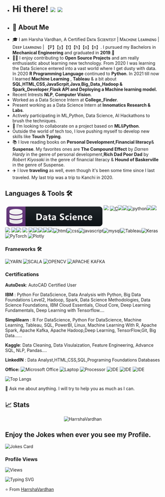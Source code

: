 - # Hi there! <img src="https://media.giphy.com/media/hvRJCLFzcasrR4ia7z/giphy.gif" width="29px">  <img src="https://github.com/TheDudeThatCode/TheDudeThatCode/blob/master/Assets/Developer.gif" width="45px">
- ## 🚀 About Me
- 🎓 I am Harsha Vardhan, A Certified  Dᴀᴛᴀ Sᴄɪᴇɴᴛɪꜱᴛ | Mᴀᴄʜɪɴᴇ Lᴇᴀʀɴɪɴɢ | Dᴇᴇᴘ Lᴇᴀʀɴɪɴɢ | 
【P】【y】【t】【h】【o】【n】. I pursued  my Bachelors in **Mechanical Engineering** and graduated in **2019**.👀
- 👨‍💻 I enjoy contributing to **Open Source Projects** and am really enthusiastic about learning new technology. From 2020 I was learning the Data Science entered into a vast world where I get dusty with data. In 2020 **R Programming Language** continued to **Python**. In 2021 till now I learned **Machine Learning** , **Tableau** & a bit about **SQL**,**HTML**,**CSS**,**JavaScrpit**,**Java**,**Big_Data_Hadoop & Spark_Developer**,**Flask API and Deploying a Machine learning model.**
- Recent Intrests **NLP**, **Computer Vision**.
- Worked as a Data Science Intern at **College_Finder**.
- Present working as a Data Science Intern at **Innomatics Research & Labs**.
- Actively participating in ML,Python, Data Science, AI Hackathons to brush the techniques.
- 💞️ I’m looking to collaborate on a project based on **ML**&**Python**.
- Outside the world of tech too, I love pushing myself to develop new skills like **Touch Typing**.
- 📚 I love reading books on **Personal Development**,**Financial literacy**& **Suspense**. My favorites ones are **The Compound Effect** by *Darren Hardy* in the genre of personal development,**Rich Dad Poor Dad** by *Robert Kiyosaki* in the genre of financial literacy & **Hound of Baskerville** in the genre of Suspense.
- ✈️ I love **traveling** as well, even though it's been some time since I last traveled. My last trip was a trip to Kanchi in 2020.

## Languages & Tools 🛠️
<img src="https://raw.githubusercontent.com/8bithemant/8bithemant/master/svg/dev/misc/datascience.svg" alt="Twitter" style="vertical-align:top; margin:4px"><img src="http://img.shields.io/badge/-Java-F89820?style=flat&logo=java&logoColor=white"> [![C](https://img.shields.io/badge/-A8B9CC?style=flat&logo=c&logoColor=white&link=https://github.com/Quananhle)](https://github.com/Quananhle)<img src="https://img.shields.io/badge/-R-black?style=flat&logo=r&logoColor=5b8cc4"><img src="https://img.shields.io/badge/-Machine%20Learning-102230?style=flat">![python](https://img.shields.io/badge/Python-3776AB?style=for-the-badge&logo=python&logoColor=white)<img src="https://img.shields.io/badge/-Pandas-150458?style=flat&logo=Pandas&link=https://github.com/Quananhle/Python-AWS-TradingAI"><img src="https://img.shields.io/badge/-Numpy-lightgray?style=flat&logo=Numpy&logoColor=white&link=https://github.com/Quananhle/Python-AWS-TradingAI"> <img src="https://img.shields.io/badge/-Scipy-blue?style=flat&logo=Scipy&logoColor=white&link=https://github.com/Quananhle/Python-AWS-TradingAI"> <img src="https://img.shields.io/badge/-Matplotlib-black?style=flat&logo=Matplotlib&logoColor=white&link=https://github.com/Quananhle/Python-AWS-TradingAI"><img src="https://img.shields.io/badge/-Keras-D00000?style=flat&logo=Keras&link=https://github.com/Quananhle/Python-AWS-TradingAI"> <img src="https://img.shields.io/badge/-Tensorflow-gray?style=flat&logo=tensorflow&link=https://github.com/Quananhle/Python-AWS-TradingAI"> <img src="http://img.shields.io/badge/-Git-F1502F?style=flat&logo=git&logoColor=FFFFFF"><img src="http://img.shields.io/badge/-Github-000000?style=flat&logo=github&logoColor=FFFFFF"><img src ="https://img.shields.io/badge/scikit_learn-F7931E?style=for-the-badge&logo=scikit-learn&logoColor=white"><img src ="https://img.shields.io/badge/Jupyter-F37626.svg?&style=for-the-badge&logo=Jupyter&logoColor=white"><img src ="https://img.shields.io/badge/PowerBI-F2C811?style=for-the-badge&logo=Power%20BI&logoColor=white">![html](https://img.shields.io/badge/HTML5-E34F26?style=for-the-badge&logo=html5&logoColor=white)![css](https://img.shields.io/badge/CSS3-1572B6?style=for-the-badge&logo=css3&logoColor=white)![javascript](https://img.shields.io/badge/JavaScript-323330?style=for-the-badge&logo=javascript&logoColor=F7DF1E)![mysql](https://img.shields.io/badge/MySQL-00000F?style=for-the-badge&logo=mysql&logoColor=white)![Tableau](https://img.shields.io/badge/Tableau-E97627?style=for-the-badge&logo=Tableau&logoColor=white)![Keras](https://img.shields.io/badge/Apache_Kafka-231F20?style=for-the-badge&logo=apache-kafka&logoColor=white)![PyTorch](https://img.shields.io/badge/PyTorch-EE4C2C?style=for-the-badge&logo=PyTorch&logoColor=white) ![Plotly](https://img.shields.io/badge/Plotly-239120?style=for-the-badge&logo=plotly&logoColor=white)

### Frameworks 🛠️
![YARN](https://img.shields.io/badge/Yarn-2C8EBB?style=for-the-badge&logo=yarn&logoColor=white9) ![SCALA](https://img.shields.io/badge/Scala-DC322F?style=for-the-badge&logo=scala&logoColor=white) ![OPENCV](https://img.shields.io/badge/OpenCV-27338e?style=for-the-badge&logo=OpenCV&logoColor=white) ![APACHE KAFKA](https://img.shields.io/badge/Apache_Kafka-231F20?style=for-the-badge&logo=apache-kafka&logoColor=white) 

### Certifications 

**AutoDesk**: AutoCAD Certified User

**IBM** : Python For DataScience, Data Analysis with Python, Big Data Foundations Level2, Hadoop, Spark, Data Science Methodologies, Data Science Foundations, IBM Cloud Essentials, Cloud Core, Deep Learning Fundamentals, Deep Learning with Tensorflow....

**Simplilearn** : R For DataScience, Python For DataScience, Machine Learning, Tableau, SQL, PowerBI, Linux, Machine Learning With R, Apache Spark, Apache Kafka, Apache Hadoop,Deep Learning, TensorFlow,Git, Big Data......

**Kaggle**: Data Cleaning, Data Visulaization, Feature Engineering, Advance SQL, NLP, Pandas....

**LinkedIN** : Data Analyst,HTML,CSS,SQL,Programing Foundations Databases

**Office:**
![Microsoft Office](https://img.shields.io/badge/Microsoft_Office-D83B01?style=for-the-badge&logo=microsoft-office&logoColor=white)
![Laptop](https://img.shields.io/badge/dell-laptop-007DB8?style=for-the-badge&logo=dell&logoColor=white)
![Processor](https://img.shields.io/badge/AMD-Radeon_RX_5500-ED1C24?style=for-the-badge&logo=amd&logoColor=white)
![IDE](https://img.shields.io/badge/Visual_Studio_Code-0078D4?style=for-the-badge&logo=visual%20studio%20code&logoColor=white)
![IDE](	https://img.shields.io/badge/Atom-66595C?style=for-the-badge&logo=Atom&logoColor=white)
![IDE](https://img.shields.io/badge/Colab-F9AB00?style=for-the-badge&logo=googlecolab&color=525252)

![Top Langs](https://github-readme-stats.vercel.app/api/top-langs/?username=HarrshaVardhan&hide=TeX&layout=compact)


💬 Ask me about anything. I will try to help you as much as I can.

## 📈 Stats
<p align="center"> <img src="https://github-readme-stats.vercel.app/api?username=HarrshaVardhan&show_icons=true&theme=gotham" alt="HarrshaVardhan" />

## Enjoy the **Jokes** when ever you see my Profile.
![Jokes Card](https://readme-jokes.vercel.app/api)
### Profile Views
![Views](https://komarev.com/ghpvc/?username=HarrshaVardhan)

![Typing SVG](https://readme-typing-svg.herokuapp.com?width=640&lines=Checkout+my+Projects......) 

:star: From [HarrshaVardhan](https://github.com/HarrshaVardhan)
